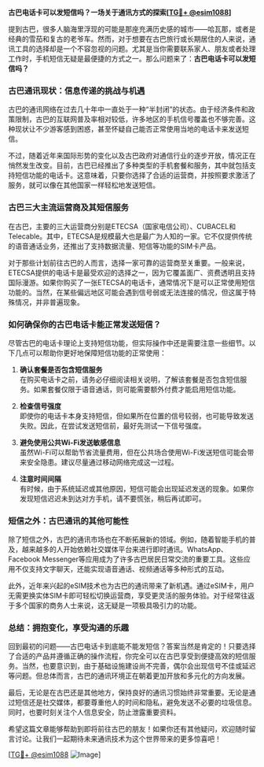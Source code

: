 **古巴电话卡可以发短信吗？一场关于通讯方式的探索[[TG💪+ @esim1088](https://t.me/s/esim1088)]**

提到古巴，很多人脑海里浮现的可能是那座充满历史感的城市——哈瓦那，或者是经典的雪茄和复古的老爷车。然而，对于想要在古巴旅行或长期居住的人来说，通讯工具的选择却是一个不容忽视的问题。尤其是当你需要联系家人、朋友或者处理工作时，手机短信无疑是最便捷的方式之一。那么问题来了：**古巴电话卡可以发短信吗？**

### 古巴通讯现状：信息传递的挑战与机遇

古巴的通讯网络在过去几十年中一直处于一种“半封闭”的状态。由于经济条件和政策限制，古巴的互联网普及率相对较低，许多地区的手机信号覆盖也不够完善。这种现状让不少游客感到困惑，甚至怀疑自己能否正常使用当地的电话卡来发送短信。

不过，随着近年来国际形势的变化以及古巴政府对通信行业的逐步开放，情况正在悄然发生改变。目前，古巴已经推出了多种类型的手机套餐和服务，其中就包括支持短信功能的电话卡。这意味着，只要你选择了合适的运营商，并按照要求激活了服务，就可以像在其他国家一样轻松地发送短信。

### 古巴三大主流运营商及其短信服务

在古巴，主要的三大运营商分别是ETECSA（国家电信公司）、CUBACEL和Telecable。其中，ETECSA是规模最大也是最广为人知的一家。它不仅提供传统的语音通话业务，还推出了支持数据流量、短信等功能的SIM卡产品。

对于那些计划前往古巴的人而言，选择一家可靠的运营商至关重要。一般来说，ETECSA提供的电话卡是最受欢迎的选择之一，因为它覆盖面广、资费透明且支持国际漫游。如果你购买了一张ETECSA的电话卡，通常情况下是可以正常使用短信功能的。当然，在某些偏远地区可能会遇到信号弱或无法连接的情况，但这属于特殊情况，并非普遍现象。

### 如何确保你的古巴电话卡能正常发送短信？

尽管古巴的电话卡理论上支持短信功能，但实际操作中还是需要注意一些细节。以下几点可以帮助你更好地保障短信功能的正常使用：

1. **确认套餐是否包含短信服务**  
   在购买电话卡之前，请务必仔细阅读相关说明，了解该套餐是否包含短信服务。如果套餐仅限于语音通话，则可能需要额外付费才能启用短信功能。

2. **检查信号强度**  
   即使你的电话卡本身支持短信，但如果所在位置的信号较弱，也可能导致发送失败。因此，在尝试发送短信前，最好先测试一下信号强度。

3. **避免使用公共Wi-Fi发送敏感信息**  
   虽然Wi-Fi可以帮助节省流量费用，但在公共场合使用Wi-Fi发送短信可能会带来安全隐患。建议尽量通过移动网络完成这一过程。

4. **注意时间间隔**  
   有时候，由于系统延迟或其他原因，短信可能会出现延迟发送的现象。如果你发现短信迟迟未到达对方手机，请不要慌张，稍后再试即可。

### 短信之外：古巴通讯的其他可能性

除了短信之外，古巴的通讯市场也在不断拓展新的领域。例如，随着智能手机的普及，越来越多的人开始依赖社交媒体平台来进行即时通讯。WhatsApp、Facebook Messenger等应用成为了许多古巴居民日常交流的重要工具。这些应用不仅支持文字聊天，还能实现语音通话、视频通话等多种形式的互动。

此外，近年来兴起的eSIM技术也为古巴的通讯带来了新机遇。通过eSIM卡，用户无需更换实体SIM卡即可轻松切换运营商，享受更灵活的服务体验。对于经常往返于多个国家的商务人士来说，这无疑是一项极具吸引力的功能。

### 总结：拥抱变化，享受沟通的乐趣

回到最初的问题——古巴电话卡到底能不能发短信？答案当然是肯定的！只要选择了合适的产品并遵循正确的操作流程，你完全可以在古巴享受到便捷高效的短信服务。当然，也要意识到，由于基础设施建设尚不完善，偶尔会出现信号不佳或延迟等问题。但总体而言，古巴的通讯环境正在朝着更加开放和多元化的方向发展。

最后，无论是在古巴还是其他地方，保持良好的通讯习惯始终非常重要。无论是通过短信还是社交媒体，都要尊重他人的时间和隐私，避免发送不必要的垃圾信息。同时，也要时刻关注个人信息安全，防止泄露重要资料。

希望这篇文章能够帮助到即将前往古巴的朋友！如果你还有其他疑问，欢迎随时留言讨论。让我们一起期待未来通讯技术为这个世界带来的更多惊喜吧！

[[TG💪+ @esim1088](https://t.me/s/esim1088) ![Image](https://i.postimg.cc/4NQfJmqS/Snipaste-2025-05-13-00-14-12.png)]